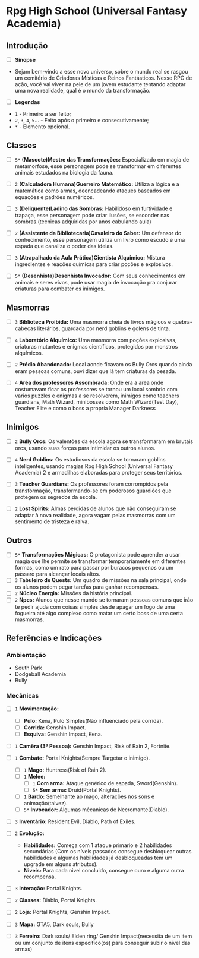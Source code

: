 # Rpg High School (Universal Fantasy Academia)
## Introdução
- [ ] **Sinopse** 
- Sejam bem-vindo a esse novo universo, sobre o mundo real se rasgou um cemitério de Criadoras Místicas e Reinos Fantásticos.
  Nesse RPG de ação, você vai viver na pele de um jovem estudante tentando adaptar uma nova realidade, qual é o mundo da transformação.

- [ ] **Legendas** 
- `1` - Primeiro a ser feito;
- `2`, `3`, `4`, `5`... - Feito após o primeiro e consecutivamente;
- `*` - Elemento opcional.

## Classes
- [ ] `5*` **(Mascote)Mestre das Transformações:** Especializado em magia de metamorfose, esse personagem pode se transformar em diferentes animais estudados na biologia da fauna.

- [ ] `2` **(Calculadora Humana)Guerreiro Matemático:** Utiliza a lógica e a matemática como armas, deencadeando ataques baseados em equações e padrões numéricos.

- [ ] `3` **(Deliquente)Ladino das Sombras:** Habilidoso em furtividade e trapaça, esse personagem pode criar ilusões, se esconder nas sombras.(tecnicas adquiridas por anos cabulando aula)

- [ ] `2` **(Assistente da Bibliotecaria)Cavaleiro do Saber:** Um defensor do conhecimento, esse personagem utiliza um livro como escudo e uma espada que canaliza o poder das ideias.

- [ ] `3` **(Atrapalhado da Aula Prática)Cientista Alquímico:** Mistura ingredientes e reações químicas para criar poções e explosivos.

- [ ] `5*` **(Desenhista)Desenhista Invocador:** Com seus conhecimentos em animais e seres vivos, pode usar magia de invocação pra conjurar criaturas para combater os inimigos.


## Masmorras
- [ ] `3` **Biblioteca Proibida:** Uma masmorra cheia de livros mágicos e quebra-cabeças literários, guardada por nerd goblins e golens de tinta.
      
- [ ] `4` **Laboratório Alquímico:** Uma masmorra com poções explosivas, criaturas mutantes e enigmas científicos, protegidos por monstros alquímicos.
      
- [ ] `2` **Prédio Abandonado:** Local aonde ficavam os Bully Orcs quando ainda eram pessoas comuns, ouvi dizer que lá tem criaturas da pesada.

- [ ] `4` **Aréa dos professores Assombrada:** Onde era a area onde costumavam ficar os professores se tornou um local sombrio com varios puzzles e enigmas a se resolverem, inimigos como teachers guardians, Math Wizard, minibosses como Math Wizard(Test Day), Teacher Elite e como o boss a propría Manager Darkness

## Inimigos
- [ ] `2` **Bully Orcs:** Os valentões da escola agora se transformaram em brutais orcs, usando suas forças para intimidar os outros alunos.

- [ ] `4` **Nerd Goblins:** Os estudiosos da escola se tornaram goblins inteligentes, usando magias Rpg High School (Universal Fantasy Academia) 2 e armadilhas elaboradas para proteger seus territórios.

- [ ] `3` **Teacher Guardians:** Os professores foram corrompidos pela transformação, transformando-se em poderosos guardiões que protegem os segredos da escola.

- [ ] `2` **Lost Spirits:** Almas perdidas de alunos que não conseguiram se adaptar à nova realidade, agora vagam pelas masmorras com um sentimento de tristeza e raiva.

## Outros
- [ ] `5*` **Transformações Mágicas:** O protagonista pode aprender a usar magia que lhe permite se transformar temporariamente em diferentes formas, como um rato para passar por buracos pequenos ou um pássaro para alcançar locais altos.
- [ ] `3` **Tabuleiro de Quests:** Um quadro de missões na sala principal, onde os alunos podem pegar tarefas para ganhar recompensas.
- [ ] `2` **Núcleo Energia:** Missões da história principal.
- [ ] `2` **Npcs:** Alunos que nesse mundo se tornaram pessoas comuns que irão te pedir ajuda com coisas simples desde apagar um fogo de uma fogueira até algo complexo como matar um certo boss de uma certa masmorras.

## Referências e Indicações
### Ambientação
- South Park
- Dodgeball Academia
- Bully

### Mecânicas
- [ ] `1` **Movimentação:**
  - [ ] **Pulo:** Kena, Pulo Simples(Não influenciado pela corrida).
  - [ ] **Corrida:** Genshin Impact.
  - [ ] **Esquiva:** Genshin Impact, Kena.
        
- [ ] `1` **Camêra (3º Pessoa):** Genshin Impact, Risk of Rain 2, Fortnite.
        
- [ ] `1` **Combate:** Portal Knights(Sempre Targetar o inimigo).
  - [ ] `1` **Mago:** Huntress(Risk of Rain 2).
  - [ ] `1` **Melee:**
    - [ ] `1` **Com arma:** Ataque genérico de espada, Sword(Genshin).
    - [ ] `5*` **Sem arma:** Druid(Portal Knights).
  - [ ] `1` **Bardo:** Semelhante ao mago, alterações nos sons e animação(talvez).
  - [ ] `5*` **Invocador:** Algumas mêcanicas de Necromante(Diablo).
        
- [ ] `3` **Inventário:** Resident Evil, Diablo, Path of Exiles.

- [ ] `2` **Evolução:**
  - **Habilidades:** Começa com 1 ataque primario e 2 habilidades secundárias (Com os níveis passados consegue desbloquear outras habilidades e algumas habilidades já desbloqueadas tem um upgrade em alguns atributos).
  - **Niveis:** Para cada nivel concluido, consegue ouro e alguma outra recompensa.
    
- [ ] `3` **Interação:** Portal Knights.
      
- [ ] `2` **Classes:** Diablo, Portal Knights.
      
- [ ] `2` **Loja:** Portal Knights, Genshin Impact.
      
- [ ] `3` **Mapa:** GTA5, Dark souls, Bully
      
- [ ] `3` **Ferreiro:** Dark souls/ Elden ring/ Genshin Impact(necessita de um item ou um conjunto de itens específico(os) para conseguir subir o nivel das armas)
